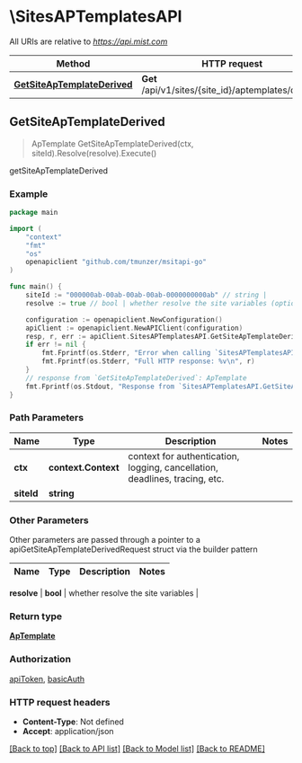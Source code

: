 # \SitesAPTemplatesAPI

All URIs are relative to *https://api.mist.com*

Method | HTTP request | Description
------------- | ------------- | -------------
[**GetSiteApTemplateDerived**](SitesAPTemplatesAPI.md#GetSiteApTemplateDerived) | **Get** /api/v1/sites/{site_id}/aptemplates/derived | getSiteApTemplateDerived



## GetSiteApTemplateDerived

> ApTemplate GetSiteApTemplateDerived(ctx, siteId).Resolve(resolve).Execute()

getSiteApTemplateDerived



### Example

```go
package main

import (
	"context"
	"fmt"
	"os"
	openapiclient "github.com/tmunzer/msitapi-go"
)

func main() {
	siteId := "000000ab-00ab-00ab-00ab-0000000000ab" // string | 
	resolve := true // bool | whether resolve the site variables (optional)

	configuration := openapiclient.NewConfiguration()
	apiClient := openapiclient.NewAPIClient(configuration)
	resp, r, err := apiClient.SitesAPTemplatesAPI.GetSiteApTemplateDerived(context.Background(), siteId).Resolve(resolve).Execute()
	if err != nil {
		fmt.Fprintf(os.Stderr, "Error when calling `SitesAPTemplatesAPI.GetSiteApTemplateDerived``: %v\n", err)
		fmt.Fprintf(os.Stderr, "Full HTTP response: %v\n", r)
	}
	// response from `GetSiteApTemplateDerived`: ApTemplate
	fmt.Fprintf(os.Stdout, "Response from `SitesAPTemplatesAPI.GetSiteApTemplateDerived`: %v\n", resp)
}
```

### Path Parameters


Name | Type | Description  | Notes
------------- | ------------- | ------------- | -------------
**ctx** | **context.Context** | context for authentication, logging, cancellation, deadlines, tracing, etc.
**siteId** | **string** |  | 

### Other Parameters

Other parameters are passed through a pointer to a apiGetSiteApTemplateDerivedRequest struct via the builder pattern


Name | Type | Description  | Notes
------------- | ------------- | ------------- | -------------

 **resolve** | **bool** | whether resolve the site variables | 

### Return type

[**ApTemplate**](ApTemplate.md)

### Authorization

[apiToken](../README.md#apiToken), [basicAuth](../README.md#basicAuth)

### HTTP request headers

- **Content-Type**: Not defined
- **Accept**: application/json

[[Back to top]](#) [[Back to API list]](../README.md#documentation-for-api-endpoints)
[[Back to Model list]](../README.md#documentation-for-models)
[[Back to README]](../README.md)

